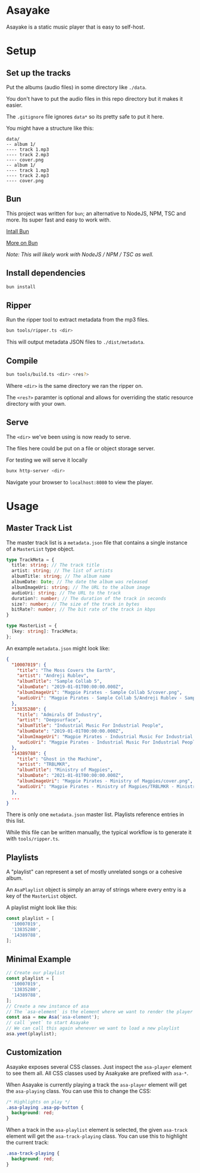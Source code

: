 # Asayake
Asayake is a static music player that is easy to self-host. 

# Setup

## Set up the tracks

Put the albums (audio files) in some directory like `./data`. 

You don't have to put the audio files in this repo directory but it makes it easier. 

The `.gitignore` file ignores `data*` so its pretty safe to put it here. 

You might have a structure like this:
```
data/
-- album 1/
---- track 1.mp3
---- track 2.mp3
---- cover.png
-- album 1/
---- track 1.mp3
---- track 2.mp3
---- cover.png
```

## Bun

This project was written for `bun`; an alternative to NodeJS, NPM, TSC and more. Its super fast and easy to work with. 

[Intall Bun](https://bun.com/docs/installation)

[More on Bun](https://bun.com/)

*Note: This will likely work with NodeJS / NPM / TSC as well.*

## Install dependencies

```sh
bun install
```

## Ripper

Run the ripper tool to extract metadata from the mp3 files.
```sh
bun tools/ripper.ts <dir>
```

This will output metadata JSON files to `./dist/metadata`.

## Compile

```sh
bun tools/build.ts <dir> <res?>
```

Where `<dir>` is the same directory we ran the ripper on.

The `<res?>` paramter is optional and allows for overriding the static resource directory with your own.

## Serve

The `<dir>` we've been using is now ready to serve. 

The files here could be put on a file or object storage server.

For testing we will serve it locally

```sh
bunx http-server <dir>
```

Navigate your browser to `localhost:8080` to view the player.

# Usage

## Master Track List

The master track list is a `metadata.json` file that contains a single instance of a `MasterList` type object.

```ts
type TrackMeta = {
  title: string; // The track title
  artist: string; // The list of artists
  albumTitle: string; // The album name
  albumDate: Date; // The date the album was released
  albumImageUri: string; // The URL to the album image
  audioUri: string; // The URL to the track
  duration?: number; // The duration of the track in seconds
  size?: number; // The size of the track in bytes
  bitRate?: number; // The bit rate of the track in kbps
}

type MasterList = {
  [key: string]: TrackMeta;
};
```

An example `metadata.json` might look like:
```json
{
  "10007019": {
    "title": "The Moss Covers the Earth",
    "artist": "Andreji Rublev",
    "albumTitle": "Sample Collab 5",
    "albumDate": "2019-01-01T00:00:00.000Z",
    "albumImageUri": "Magpie Pirates - Sample Collab 5/cover.png",
    "audioUri": "Magpie Pirates - Sample Collab 5/Andreji Rublev - Sample Collab 5 - 01 The Moss Covers the Earth.mp3",
  },
  "13835280": {
    "title": "Admirals Of Industry",
    "artist": "Deepsurface",
    "albumTitle": "Industrial Music For Industrial People",
    "albumDate": "2019-01-01T00:00:00.000Z",
    "albumImageUri": "Magpie Pirates - Industrial Music For Industrial People/cover.png",
    "audioUri": "Magpie Pirates - Industrial Music For Industrial People/Deepsurface - Industrial Music For Industrial People - 04 Admirals Of Industry.mp3",
  },
  "14389788": {
    "title": "Ghost in the Machine",
    "artist": "TRBLMKR",
    "albumTitle": "Ministry of Magpies",
    "albumDate": "2021-01-01T00:00:00.000Z",
    "albumImageUri": "Magpie Pirates - Ministry of Magpies/cover.png",
    "audioUri": "Magpie Pirates - Ministry of Magpies/TRBLMKR - Ministry of Magpies - 02 Ghost in the Machine.mp3",
  },
  ...
}
```

There is only one `metadata.json` master list. Playlists reference entries in this list.

While this file can be written manually, the typical workflow is to generate it with `tools/ripper.ts`.

## Playlists

A "playlist" can represent a set of mostly unrelated songs or a cohesive album. 

An `AsaPlaylist` object is simply an array of strings where every entry is a key of the `MasterList` object.

A playlist might look like this:
```ts
const playlist = [
  '10007019',
  '13835280',
  '14389788',
];
```

## Minimal Example

```ts
// Create our playlist
const playlist = [
  '10007019',
  '13835280',
  '14389788',
];
// Create a new instance of asa
// The `asa-element` is the element where we want to render the player
const asa = new Asa('asa-element');
// call `yeet` to start Asayake 
// We can call this again whenever we want to load a new playlist
asa.yeet(playlist);
```

## Customization

Asayake exposes several CSS classes. Just inspect the `asa-player` element to see them all. 
All CSS classes used by Asakyake are prefixed with `asa-*`.

When Asayake is currently playing a track the `asa-player` element will get the `asa-playing` class. You can use this to change the CSS:
```css
/* Highlights on play */
.asa-playing .asa-pp-button {
  background: red;
}
```

When a track in the `asa-playlist` element is selected, the given `asa-track` element will get the `asa-track-playing` class. You can use this to highlight the current track:
```css
.asa-track-playing {
  background: red;
}
```


